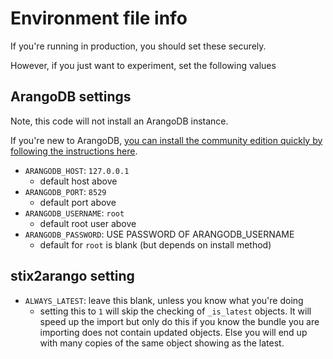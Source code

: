 # Environment file info

If you're running in production, you should set these securely.

However, if you just want to experiment, set the following values

## ArangoDB settings

Note, this code will not install an ArangoDB instance.

If you're new to ArangoDB, [you can install the community edition quickly by following the instructions here](https://arangodb.com/community-server/).

* `ARANGODB_HOST`: `127.0.0.1`
	* default host above
* `ARANGODB_PORT`: `8529`
	* default port above
* `ARANGODB_USERNAME`: `root`
	* default root user above
* `ARANGODB_PASSWORD`: USE PASSWORD OF ARANGODB_USERNAME
	* default for `root` is blank (but depends on install method)

## stix2arango setting

* `ALWAYS_LATEST`: leave this blank, unless you know what you're doing
	* setting this to `1` will skip the checking of `_is_latest` objects. It will speed up the import but only do this if you know the bundle you are importing does not contain updated objects. Else you will end up with many copies of the same object showing as the latest.